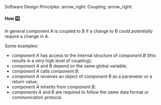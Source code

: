 <link rel="stylesheet" href="{{baseUrl}}/css/textbook.css">

<div class="website-content">

<div id="path">Software Design Principles :arrow_right: Coupling :arrow_right:</div>

<div id="title">

#### How :two:

</div>

<div id="body">

In general component A is coupled to B if a change to B could _potentially_ require a change in A.

Some examples:

*	_component A_ has access to the internal structure of _component B_ (this results in a very high level of coupling);
*	_component A_ and B depend on the same global variable;
*	_component A_ calls _component B_;
*	_component A_ receives an object of _component B_ as a parameter or a return value;
*	_component A_ inherits from _component B_;
*	_components A_ and _B_ are required to follow the same data format or communication protocol.

</div>

<div id="extras">
<div>

</div>
